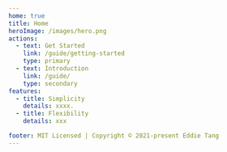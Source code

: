 ```yaml
---
home: true
title: Home
heroImage: /images/hero.png
actions:
  - text: Get Started
    link: /guide/getting-started
    type: primary
  - text: Introduction
    link: /guide/
    type: secondary
features:
  - title: Simplicity
    details: xxxx.
  - title: Flexibility
    details: xxx

footer: MIT Licensed | Copyright © 2021-present Eddie Tang
---
```



